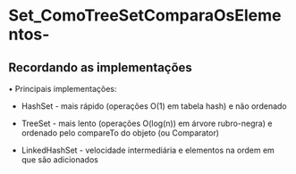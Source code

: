 # Set_ComoTreeSetComparaOsElementos-
## Recordando as implementações 
• Principais implementações: 
* HashSet - mais rápido (operações O(1) em tabela hash) e não ordenado 

* TreeSet - mais lento (operações O(log(n)) em árvore rubro-negra) e ordenado pelo compareTo do objeto (ou Comparator)

* LinkedHashSet - velocidade intermediária e elementos na ordem em que são adicionados
